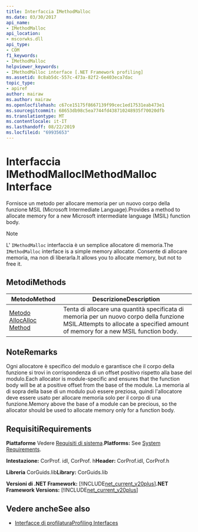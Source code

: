 ```yaml
---
title: Interfaccia IMethodMalloc
ms.date: 03/30/2017
api_name:
- IMethodMalloc
api_location:
- mscorwks.dll
api_type:
- COM
f1_keywords:
- IMethodMalloc
helpviewer_keywords:
- IMethodMalloc interface [.NET Framework profiling]
ms.assetid: 8c8ab5dc-557c-473a-82f2-6e403eca7dac
topic_type:
- apiref
author: mairaw
ms.author: mairaw
ms.openlocfilehash: c67ce15175f8667139f99cec1ed17531eab473e1
ms.sourcegitcommit: 68653db98c5ea7744fd438710248935f70020dfb
ms.translationtype: MT
ms.contentlocale: it-IT
ms.lasthandoff: 08/22/2019
ms.locfileid: "69935653"
---
```

# <a name="imethodmalloc-interface"></a><span data-ttu-id="df0c4-102">Interfaccia IMethodMalloc</span><span class="sxs-lookup"><span data-stu-id="df0c4-102">IMethodMalloc Interface</span></span>
<span data-ttu-id="df0c4-103">Fornisce un metodo per allocare memoria per un nuovo corpo della funzione MSIL (Microsoft Intermediate Language).</span><span class="sxs-lookup"><span data-stu-id="df0c4-103">Provides a method to allocate memory for a new Microsoft intermediate language (MSIL) function body.</span></span>  
  
> [!NOTE]
> <span data-ttu-id="df0c4-104">L' `IMethodMalloc` interfaccia è un semplice allocatore di memoria.</span><span class="sxs-lookup"><span data-stu-id="df0c4-104">The `IMethodMalloc` interface is a simple memory allocator.</span></span> <span data-ttu-id="df0c4-105">Consente di allocare memoria, ma non di liberarla.</span><span class="sxs-lookup"><span data-stu-id="df0c4-105">It allows you to allocate memory, but not to free it.</span></span>  
  
## <a name="methods"></a><span data-ttu-id="df0c4-106">Metodi</span><span class="sxs-lookup"><span data-stu-id="df0c4-106">Methods</span></span>  
  
|<span data-ttu-id="df0c4-107">Metodo</span><span class="sxs-lookup"><span data-stu-id="df0c4-107">Method</span></span>|<span data-ttu-id="df0c4-108">Descrizione</span><span class="sxs-lookup"><span data-stu-id="df0c4-108">Description</span></span>|  
|------------|-----------------|  
|[<span data-ttu-id="df0c4-109">Metodo Alloc</span><span class="sxs-lookup"><span data-stu-id="df0c4-109">Alloc Method</span></span>](../../../../docs/framework/unmanaged-api/profiling/imethodmalloc-alloc-method.md)|<span data-ttu-id="df0c4-110">Tenta di allocare una quantità specificata di memoria per un nuovo corpo della funzione MSIL.</span><span class="sxs-lookup"><span data-stu-id="df0c4-110">Attempts to allocate a specified amount of memory for a new MSIL function body.</span></span>|  
  
## <a name="remarks"></a><span data-ttu-id="df0c4-111">Note</span><span class="sxs-lookup"><span data-stu-id="df0c4-111">Remarks</span></span>  
 <span data-ttu-id="df0c4-112">Ogni allocatore è specifico del modulo e garantisce che il corpo della funzione si trovi in corrispondenza di un offset positivo rispetto alla base del modulo.</span><span class="sxs-lookup"><span data-stu-id="df0c4-112">Each allocator is module-specific and ensures that the function body will be at a positive offset from the base of the module.</span></span> <span data-ttu-id="df0c4-113">La memoria al di sopra della base di un modulo può essere preziosa, quindi l'allocatore deve essere usato per allocare memoria solo per il corpo di una funzione.</span><span class="sxs-lookup"><span data-stu-id="df0c4-113">Memory above the base of a module can be precious, so the allocator should be used to allocate memory only for a function body.</span></span>  
  
## <a name="requirements"></a><span data-ttu-id="df0c4-114">Requisiti</span><span class="sxs-lookup"><span data-stu-id="df0c4-114">Requirements</span></span>  
 <span data-ttu-id="df0c4-115">**Piattaforme** Vedere [Requisiti di sistema](../../../../docs/framework/get-started/system-requirements.md).</span><span class="sxs-lookup"><span data-stu-id="df0c4-115">**Platforms:** See [System Requirements](../../../../docs/framework/get-started/system-requirements.md).</span></span>  
  
 <span data-ttu-id="df0c4-116">**Intestazione:** CorProf. idl, CorProf. h</span><span class="sxs-lookup"><span data-stu-id="df0c4-116">**Header:** CorProf.idl, CorProf.h</span></span>  
  
 <span data-ttu-id="df0c4-117">**Libreria** CorGuids.lib</span><span class="sxs-lookup"><span data-stu-id="df0c4-117">**Library:** CorGuids.lib</span></span>  
  
 <span data-ttu-id="df0c4-118">**Versioni di .NET Framework:** [!INCLUDE[net_current_v20plus](../../../../includes/net-current-v20plus-md.md)]</span><span class="sxs-lookup"><span data-stu-id="df0c4-118">**.NET Framework Versions:** [!INCLUDE[net_current_v20plus](../../../../includes/net-current-v20plus-md.md)]</span></span>  
  
## <a name="see-also"></a><span data-ttu-id="df0c4-119">Vedere anche</span><span class="sxs-lookup"><span data-stu-id="df0c4-119">See also</span></span>

- [<span data-ttu-id="df0c4-120">Interfacce di profilatura</span><span class="sxs-lookup"><span data-stu-id="df0c4-120">Profiling Interfaces</span></span>](../../../../docs/framework/unmanaged-api/profiling/profiling-interfaces.md)
